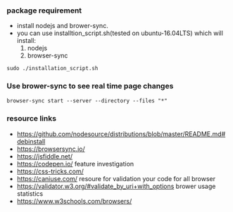 ### package requirement
- install nodejs and brower-sync.
- you can use installtion_script.sh(tested on ubuntu-16.04LTS) which will install:
    1. nodejs
    2. browser-sync

```
sudo ./installation_script.sh
```
### Use brower-sync to see real time page changes
```markdown
browser-sync start --server --directory --files "*"
```

### resource links
- https://github.com/nodesource/distributions/blob/master/README.md#debinstall
- https://browsersync.io/
- https://jsfiddle.net/
- https://codepen.io/
feature investigation
- https://css-tricks.com/
- https://caniuse.com/
resoure for validation your code for all browser
- https://validator.w3.org/#validate_by_uri+with_options
brower usage statistics
- https://www.w3schools.com/browsers/